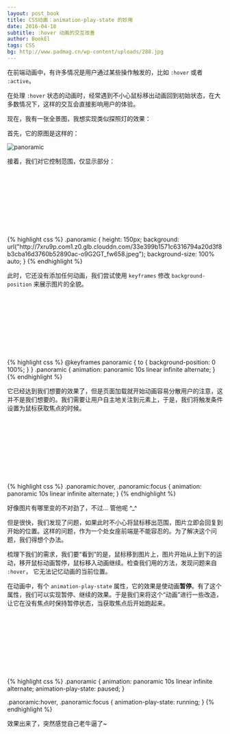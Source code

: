 ```yaml
---
layout: post_book
title: CSS动画：animation-play-state 的妙用
date: 2016-04-18
subtitle: :hover 动画的交互改善
author: BookEl
tags: CSS
bg: http://www.padmag.cn/wp-content/uploads/288.jpg
---
```


<style>
    @-webkit-keyframes panoramic {
        to {
            background-position: 0 100%
        }
    }
    @-o-keyframes panoramic {
        to {
            background-position: 0 100%
        }
    }
    @-moz-keyframes panoramic {
        to {
            background-position: 0 100%
        }
    }
    @keyframes panoramic {
        to {
            background-position: 0 100%
        }
    }

    .panoramic {
        /*width: 150px;*/
        height: 150px;
        background: url("http://7xru9p.com1.z0.glb.clouddn.com/33e399b1571c6316794a20d3f8b3cba16d3760b52890ac-o9G2GT_fw658.jpeg");
        background-size: 100% auto;
    }

    .panoramic.autoPlay {
        -webkit-animation: panoramic 10s linear infinite alternate;
        -moz-animation: panoramic 10s linear infinite alternate;
        -ms-animation: panoramic 10s linear infinite alternate;
        -o-animation: panoramic 10s linear infinite alternate;
        animation: panoramic 10s linear infinite alternate;
    }

    .panoramic.palceOn {
        background: url("http://7xru9p.com1.z0.glb.clouddn.com/419fb6f1d795356b7d049ac1ba0323e0c072353f99101-u4frQG_fw658.jpeg");
        background-size: 100% auto;
    }

    .panoramic.palceOn:hover,
    .panoramic.palceOn:focus {
        -webkit-animation: panoramic 10s linear infinite alternate;
        -moz-animation: panoramic 10s linear infinite alternate;
        -ms-animation: panoramic 10s linear infinite alternate;
        -o-animation: panoramic 10s linear infinite alternate;
        animation: panoramic 10s linear infinite alternate;
    }

    .panoramic.palcePlay {
        -webkit-animation: panoramic 10s linear infinite alternate;
        -moz-animation: panoramic 10s linear infinite alternate;
        -ms-animation: panoramic 10s linear infinite alternate;
        -o-animation: panoramic 10s linear infinite alternate;
        animation: panoramic 10s linear infinite alternate;
        -webkit-animation-play-state: paused;
        -o-animation-play-state: paused;
        animation-play-state: paused;
    }

    .panoramic.palcePlay:hover,
    .panoramic.palcePlay:focus {
        -webkit-animation-play-state: running;
        -o-animation-play-state: running;
        animation-play-state: running;
    }
</style>

在前端动画中，有许多情况是用户通过某些操作触发的，比如 `:hover` 或者 `:active`。

在处理 `:hover` 状态的动画时，经常遇到不小心鼠标移出动画回到初始状态，在大多数情况下，这样的交互会直接影响用户的体验。

现在，我有一张全景图，我想实现类似探照灯的效果：

首先，它的原图是这样的：

<div class="row">
    <div class="col-xs-12 col-sm-6">
        <div class="thumbnail">
            <img src="http://7xru9p.com1.z0.glb.clouddn.com/33e399b1571c6316794a20d3f8b3cba16d3760b52890ac-o9G2GT_fw658.jpeg" alt="panoramic">
        </div>
    </div>
</div>

接着，我们对它控制范围，仅显示部分：

<div class="row">
    <div class="col-xs-12 col-sm-6">
        <div class="thumbnail">
            <div class="panoramic"></div>
        </div>
    </div>
    <div class="col-xs-12 col-sm-6">
    {% highlight css %}
.panoramic {
    height: 150px;
    background: url("http://7xru9p.com1.z0.glb.clouddn.com/33e399b1571c6316794a20d3f8b3cba16d3760b52890ac-o9G2GT_fw658.jpeg");
    background-size: 100% auto;
}
    {% endhighlight %}
    </div>
</div>



此时，它还没有添加任何动画，我们尝试使用 `keyframes` 修改 `background-position` 来展示图片的全貌。

<div class="row">
    <div class="col-xs-12 col-sm-6">
        <div class="thumbnail">
            <div class="panoramic autoPlay"></div>
        </div>
    </div>
    <div class="col-xs-12 col-sm-6">
    {% highlight css %}
@keyframes panoramic {
    to {
        background-position: 0 100%;
    }
}
.panoramic {
    animation: panoramic 10s linear infinite alternate;
}
    {% endhighlight %}
    </div>
</div>

它已经达到我们想要的效果了，但是页面加载就开始动画容易分散用户的注意，这并不是我们想要的。我们需要让用户自主地关注到元素上，于是，我们将触发条件设置为鼠标获取焦点的时候。

<div class="row">
    <div class="col-xs-12 col-sm-6">
        <div class="thumbnail">
            <div class="panoramic palceOn"></div>
        </div>
    </div>
    <div class="col-xs-12 col-sm-6">
    {% highlight css %}
.panoramic:hover,
.panoramic:focus {
    animation: panoramic 10s linear infinite alternate;
}
    {% endhighlight %}
    </div>
</div>

好像图片有哪里变的不对劲了，不过... 管他呢 ^_^

但是很快，我们发现了问题，如果此时不小心将鼠标移出范围，图片立即会回复到开始的位置。这样的问题，作为一个处女座前端是不能容忍的。为了解决这个问题，我们得想个办法。

梳理下我们的需求，我们要“看到”的是，鼠标移到图片上，图片开始从上到下的运动，移开鼠标动画暂停，鼠标移入动画继续。检查我们用的方法，发现问题来自 `:hover`， 它无法记忆动画的当前位置。

在动画中，有个 `animation-play-state` 属性，它的效果是使动画**暂停**。有了这个属性，我们可以实现暂停、继续的效果。于是我们来将这个“动画”进行一些改造，让它在没有焦点时保持暂停状态，当获取焦点后开始跑起来。

<div class="row">
    <div class="col-xs-12 col-sm-6">
        <div class="thumbnail">
            <div class="panoramic palcePlay"></div>
        </div>
    </div>
    <div class="col-xs-12 col-sm-6">
    {% highlight css %}
.panoramic {
    animation: panoramic 10s linear infinite alternate;
    animation-play-state: paused;
}

.panoramic:hover,
.panoramic:focus {
    animation-play-state: running;
}
    {% endhighlight %}
    </div>
</div>

效果出来了，突然感觉自己老牛逼了~


